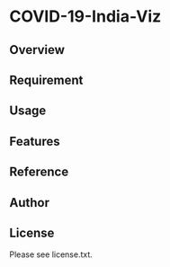 # COVID-19-India-Viz 

## Overview


## Requirement


## Usage


## Features


## Reference


## Author


## License

Please see license.txt.
